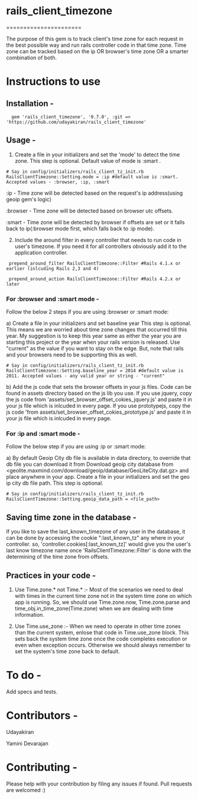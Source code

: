 # rails_client_timezone
======================

The purpose of this gem is to track client's time zone for each request in the best possible way and run rails controller code in that time zone. Time zone can be tracked based on the ip OR browser's time zone OR a smarter combination of both.

# Instructions to use

## Installation -

```
  gem 'rails_client_timezone', '0.7.0', :git => 'https://github.com/udayakiran/rails_client_timezone'
```

## Usage -


 1) Create a file in your initializers and set the 'mode' to detect the time zone. This step is optional. Default value of mode is :smart .

``` 
# Say in config/initializers/rails_client_tz_init.rb
RailsClientTimezone::Setting.mode = :ip #default value is :smart. Accepted values - :browser, :ip, :smart 
```

:ip - Time zone will be detected based on the request's ip address(using geoip gem's logic)

:browser - Time zone will be detected based on browser utc offsets.

:smart - Time zone will be detected by browser if offsets are set or it falls back to ip(:browser mode first, which falls back to :ip mode).

 2) Include the around filter in every controller that needs to run code in user's timezone. If you need it for all controllers obviously add it to the application controller.

``` 
 prepend_around_filter RailsClientTimezone::Filter #Rails 4.1.x or earlier (inlcuding Rails 2,3 and 4)

 prepend_around_action RailsClientTimezone::Filter #Rails 4.2.x or later
```

### For :browser and :smart mode -
Follow the below 2 steps if you are using :browser or :smart mode:

  a) Create a file in your initializers and set baseline year This step is optional. This means we are worried about time zone changes that occurred till this year. My suggestion is to keep this year same as either the year you are starting this project or the year when your rails version is released.
       Use "current" as the value if you want to stay on the edge. But, note that rails and your browsers need to be supporting this as well.

``` 
# Say in config/initializers/rails_client_tz_init.rb
RailsClientTimezone::Setting.baseline_year = 2014 #default value is 2011. Accepted values - any valid year or string - "current"
```

  b) Add the js code that sets the browser offsets in your js files. Code can be found in assets directory based on the js lib you use.
    If you use jquery, copy the js code from 'assets/set_browser_offset_cokies_jquery.js' and paste it in your js file which is inlcuded in every page.
    If you use prototypejs, copy the js code 'from assets/set_browser_offset_cokies_prototype.js' and paste it in your js file which is inlcuded in every page.

### For :ip and :smart mode -
Follow the below step if you are using :ip or :smart mode:

  a) By default Geoip City db file is available in data directory, to override that db file you can download it from Download geoip city database from <geolite.maxmind.com/download/geoip/database/GeoLiteCity.dat.gz> and place anywhere in your app.
     Create a file in your initializers and set the geo ip city db file path. This step is optional.

``` 
# Say in config/initializers/rails_client_tz_init.rb
RailsClientTimezone::Setting.geoip_data_path = <file_path>
```

## Saving time zone in the database -

If you like to save the last_known_timezone of any user in the database, it can be done by accessing the cookie ":last_known_tz" any where in your controller.
so, 'controller.cookies[:last_known_tz]' would give you the user's last know timezone name once 'RailsClientTimezone::Filter' is done with the determining of the time zone from offsets.

## Practices in your code -

1. Use Time.zone.* not Time.* :- Most of the scenarios we need to deal with times in the current time zone not in the system time zone on which app is running. So, we should use Time.zone.now, Time.zone.parse and time_obj.in_time_zone(Time.zone) when we are dealing with time information.

2. Use Time.use_zone :- When we need to operate in other time zones than the current system, enlose that code in Time.use_zone block. This sets back the system time zone once the code completes execution or even when exception occurs. Otherwise we should always remember to set the system's time zone back to default.

# To do -

 Add specs and tests.

# Contributors - 

Udayakiran

Yamini Devarajan

# Contributing -

Please help with your contribution by filing any issues if found. Pull requests are welcomed :)